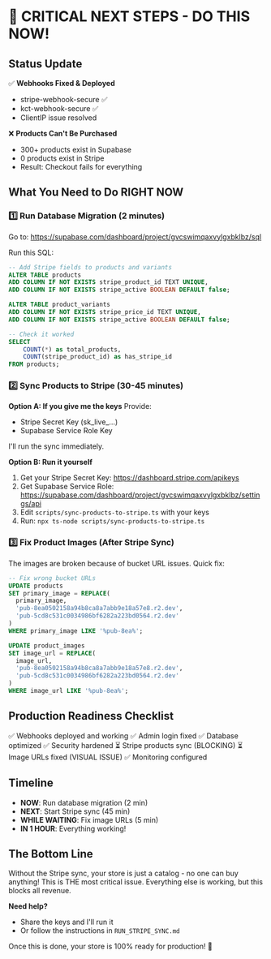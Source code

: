 # 🚨 CRITICAL NEXT STEPS - DO THIS NOW!

## Status Update

✅ **Webhooks Fixed & Deployed**
- stripe-webhook-secure ✅
- kct-webhook-secure ✅
- ClientIP issue resolved

❌ **Products Can't Be Purchased**
- 300+ products exist in Supabase
- 0 products exist in Stripe
- Result: Checkout fails for everything

## What You Need to Do RIGHT NOW

### 1️⃣ Run Database Migration (2 minutes)

Go to: https://supabase.com/dashboard/project/gvcswimqaxvylgxbklbz/sql

Run this SQL:
```sql
-- Add Stripe fields to products and variants
ALTER TABLE products 
ADD COLUMN IF NOT EXISTS stripe_product_id TEXT UNIQUE,
ADD COLUMN IF NOT EXISTS stripe_active BOOLEAN DEFAULT false;

ALTER TABLE product_variants
ADD COLUMN IF NOT EXISTS stripe_price_id TEXT UNIQUE,
ADD COLUMN IF NOT EXISTS stripe_active BOOLEAN DEFAULT false;

-- Check it worked
SELECT 
    COUNT(*) as total_products,
    COUNT(stripe_product_id) as has_stripe_id
FROM products;
```

### 2️⃣ Sync Products to Stripe (30-45 minutes)

**Option A: If you give me the keys**
Provide:
- Stripe Secret Key (sk_live_...)
- Supabase Service Role Key

I'll run the sync immediately.

**Option B: Run it yourself**
1. Get your Stripe Secret Key: https://dashboard.stripe.com/apikeys
2. Get Supabase Service Role: https://supabase.com/dashboard/project/gvcswimqaxvylgxbklbz/settings/api
3. Edit `scripts/sync-products-to-stripe.ts` with your keys
4. Run: `npx ts-node scripts/sync-products-to-stripe.ts`

### 3️⃣ Fix Product Images (After Stripe Sync)

The images are broken because of bucket URL issues. Quick fix:

```sql
-- Fix wrong bucket URLs
UPDATE products 
SET primary_image = REPLACE(
  primary_image, 
  'pub-8ea0502158a94b8ca8a7abb9e18a57e8.r2.dev',
  'pub-5cd8c531c0034986bf6282a223bd0564.r2.dev'
)
WHERE primary_image LIKE '%pub-8ea%';

UPDATE product_images 
SET image_url = REPLACE(
  image_url, 
  'pub-8ea0502158a94b8ca8a7abb9e18a57e8.r2.dev',
  'pub-5cd8c531c0034986bf6282a223bd0564.r2.dev'
)
WHERE image_url LIKE '%pub-8ea%';
```

## Production Readiness Checklist

✅ Webhooks deployed and working
✅ Admin login fixed
✅ Database optimized
✅ Security hardened
⏳ Stripe products sync (BLOCKING)
⏳ Image URLs fixed (VISUAL ISSUE)
✅ Monitoring configured

## Timeline

- **NOW**: Run database migration (2 min)
- **NEXT**: Start Stripe sync (45 min)
- **WHILE WAITING**: Fix image URLs (5 min)
- **IN 1 HOUR**: Everything working!

## The Bottom Line

Without the Stripe sync, your store is just a catalog - no one can buy anything! This is THE most critical issue. Everything else is working, but this blocks all revenue.

**Need help?** 
- Share the keys and I'll run it
- Or follow the instructions in `RUN_STRIPE_SYNC.md`

Once this is done, your store is 100% ready for production! 🚀